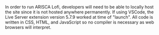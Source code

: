 In order to run ARISCA Lofi, developers will need to be able to locally host the site since it is not hosted anywhere permanently. If using VSCode, the Live Server extension version 5.7.9 worked at time of "launch". All code is written in CSS, HTML, and JavaScript so no compiler is necessary as web browsers will interpret.